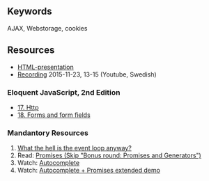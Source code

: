 ## Keywords
AJAX, Webstorage, cookies

## Resources
- [HTML-presentation](https://rawgit.com/CS-LNU-Learning-Objects/client-side-javascript/master/lectures/03-ajax/index.html)
- [Recording](https://youtu.be/rGm3BFYs-tY) 2015-11-23, 13-15 (Youtube, Swedish)

### Eloquent JavaScript, 2nd Edition

- [17. Http](http://eloquentjavascript.net/17_http.html)
- [18. Forms and form fields](http://eloquentjavascript.net/18_forms.html)

### Mandantory Resources
1. [What the hell is the event loop anyway?](https://youtu.be/8aGhZQkoFbQ)
2. Read: [Promises (Skip "Bonus round: Promises and Generators")](http://www.html5rocks.com/en/tutorials/es6/promises/)
3. Watch: [Autocomplete](https://youtu.be/7nkTTeDhKyo)
4. Watch: [Autocomplete + Promises extended demo](https://youtu.be/K_elRJIJPqw)
